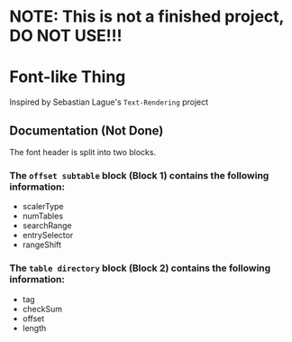 # NOTE: This is not a finished project, DO NOT USE!!!

# Font-like Thing

Inspired by Sebastian Lague's `Text-Rendering` project

## Documentation (Not Done)

The font header is split into two blocks.

### The `offset subtable` block (Block 1) contains the following information:

- scalerType
- numTables
- searchRange
- entrySelector
- rangeShift

### The `table directory` block (Block 2) contains the following information:

- tag
- checkSum
- offset
- length

